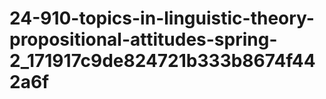 # 24-910-topics-in-linguistic-theory-propositional-attitudes-spring-2_171917c9de824721b333b8674f442a6f